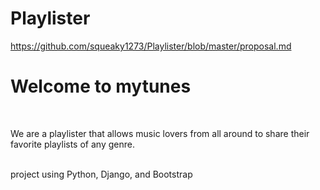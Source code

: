 # Playlister
https://github.com/squeaky1273/Playlister/blob/master/proposal.md
<br>
<h1>Welcome to mytunes</h1>
<br>
<p>We are a playlister that allows music lovers from all around to share their favorite playlists of any genre.</p>
<br>
project using Python, Django, and Bootstrap
